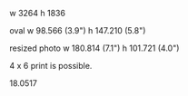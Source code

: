 w 3264
h 1836

oval
    w 98.566  (3.9")
    h 147.210 (5.8")

resized photo
    w 180.814 (7.1")
    h 101.721 (4.0")
    
    
4 x 6 print is possible.

18.0517
